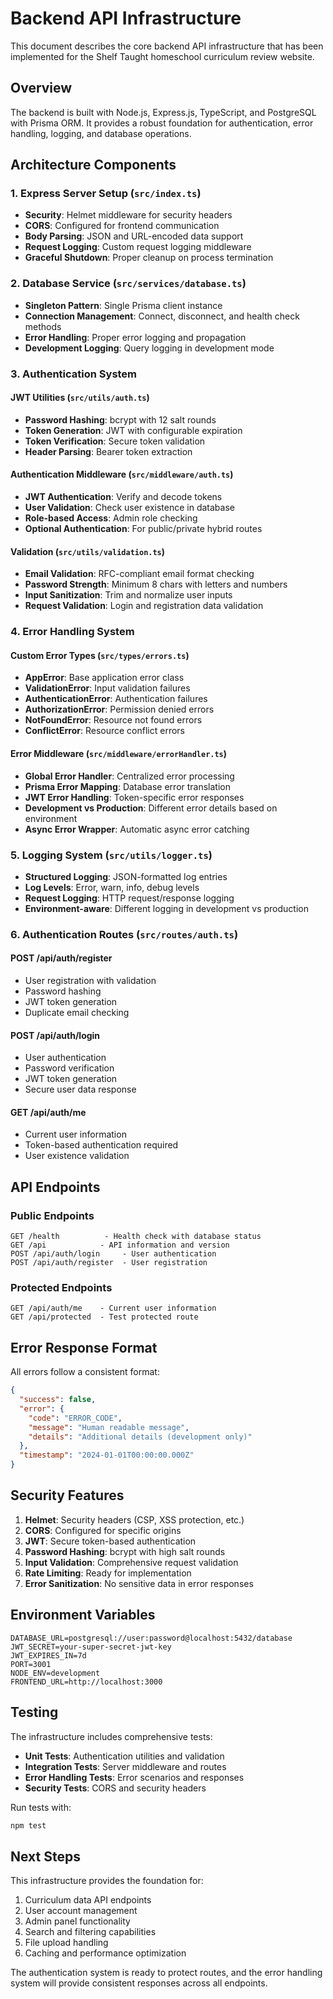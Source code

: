 # Backend API Infrastructure

This document describes the core backend API infrastructure that has been implemented for the Shelf Taught homeschool curriculum review website.

## Overview

The backend is built with Node.js, Express.js, TypeScript, and PostgreSQL with Prisma ORM. It provides a robust foundation for authentication, error handling, logging, and database operations.

## Architecture Components

### 1. Express Server Setup (`src/index.ts`)
- **Security**: Helmet middleware for security headers
- **CORS**: Configured for frontend communication
- **Body Parsing**: JSON and URL-encoded data support
- **Request Logging**: Custom request logging middleware
- **Graceful Shutdown**: Proper cleanup on process termination

### 2. Database Service (`src/services/database.ts`)
- **Singleton Pattern**: Single Prisma client instance
- **Connection Management**: Connect, disconnect, and health check methods
- **Error Handling**: Proper error logging and propagation
- **Development Logging**: Query logging in development mode

### 3. Authentication System

#### JWT Utilities (`src/utils/auth.ts`)
- **Password Hashing**: bcrypt with 12 salt rounds
- **Token Generation**: JWT with configurable expiration
- **Token Verification**: Secure token validation
- **Header Parsing**: Bearer token extraction

#### Authentication Middleware (`src/middleware/auth.ts`)
- **JWT Authentication**: Verify and decode tokens
- **User Validation**: Check user existence in database
- **Role-based Access**: Admin role checking
- **Optional Authentication**: For public/private hybrid routes

#### Validation (`src/utils/validation.ts`)
- **Email Validation**: RFC-compliant email format checking
- **Password Strength**: Minimum 8 chars with letters and numbers
- **Input Sanitization**: Trim and normalize user inputs
- **Request Validation**: Login and registration data validation

### 4. Error Handling System

#### Custom Error Types (`src/types/errors.ts`)
- **AppError**: Base application error class
- **ValidationError**: Input validation failures
- **AuthenticationError**: Authentication failures
- **AuthorizationError**: Permission denied errors
- **NotFoundError**: Resource not found errors
- **ConflictError**: Resource conflict errors

#### Error Middleware (`src/middleware/errorHandler.ts`)
- **Global Error Handler**: Centralized error processing
- **Prisma Error Mapping**: Database error translation
- **JWT Error Handling**: Token-specific error responses
- **Development vs Production**: Different error details based on environment
- **Async Error Wrapper**: Automatic async error catching

### 5. Logging System (`src/utils/logger.ts`)
- **Structured Logging**: JSON-formatted log entries
- **Log Levels**: Error, warn, info, debug levels
- **Request Logging**: HTTP request/response logging
- **Environment-aware**: Different logging in development vs production

### 6. Authentication Routes (`src/routes/auth.ts`)

#### POST /api/auth/register
- User registration with validation
- Password hashing
- JWT token generation
- Duplicate email checking

#### POST /api/auth/login
- User authentication
- Password verification
- JWT token generation
- Secure user data response

#### GET /api/auth/me
- Current user information
- Token-based authentication required
- User existence validation

## API Endpoints

### Public Endpoints
```
GET /health          - Health check with database status
GET /api            - API information and version
POST /api/auth/login     - User authentication
POST /api/auth/register  - User registration
```

### Protected Endpoints
```
GET /api/auth/me    - Current user information
GET /api/protected  - Test protected route
```

## Error Response Format

All errors follow a consistent format:
```json
{
  "success": false,
  "error": {
    "code": "ERROR_CODE",
    "message": "Human readable message",
    "details": "Additional details (development only)"
  },
  "timestamp": "2024-01-01T00:00:00.000Z"
}
```

## Security Features

1. **Helmet**: Security headers (CSP, XSS protection, etc.)
2. **CORS**: Configured for specific origins
3. **JWT**: Secure token-based authentication
4. **Password Hashing**: bcrypt with high salt rounds
5. **Input Validation**: Comprehensive request validation
6. **Rate Limiting**: Ready for implementation
7. **Error Sanitization**: No sensitive data in error responses

## Environment Variables

```env
DATABASE_URL=postgresql://user:password@localhost:5432/database
JWT_SECRET=your-super-secret-jwt-key
JWT_EXPIRES_IN=7d
PORT=3001
NODE_ENV=development
FRONTEND_URL=http://localhost:3000
```

## Testing

The infrastructure includes comprehensive tests:
- **Unit Tests**: Authentication utilities and validation
- **Integration Tests**: Server middleware and routes
- **Error Handling Tests**: Error scenarios and responses
- **Security Tests**: CORS and security headers

Run tests with:
```bash
npm test
```

## Next Steps

This infrastructure provides the foundation for:
1. Curriculum data API endpoints
2. User account management
3. Admin panel functionality
4. Search and filtering capabilities
5. File upload handling
6. Caching and performance optimization

The authentication system is ready to protect routes, and the error handling system will provide consistent responses across all endpoints.